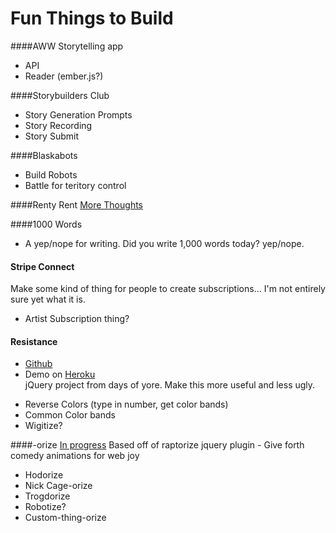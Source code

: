 Fun Things to Build
===============

####AWW
Storytelling app
* API
* Reader (ember.js?)

####Storybuilders Club
* Story Generation Prompts
* Story Recording 
* Story Submit

####Blaskabots
* Build Robots
* Battle for teritory control  

####Renty Rent [More Thoughts](https://github.com/Toadsoup/Sketchbook/blob/master/RentyRent/basic.md)

####1000 Words  
* A yep/nope for writing.  Did you write 1,000 words today? yep/nope.  

#### Stripe Connect
Make some kind of thing for people to create subscriptions...  I'm not entirely sure yet what it is.
- Artist Subscription thing?  

#### Resistance 
- [Github](https://github.com/Toadsoup/Resistance)  
- Demo on [Heroku](http://salty-bastion-6591.herokuapp.com/)  
jQuery project from days of yore.  Make this more useful and less ugly.
* Reverse Colors (type in number, get color bands)
* Common Color bands
* Wigitize?

####-orize [In progress](https://github.com/Toadsoup/orize)
Based off of raptorize jquery plugin - Give forth comedy animations for web joy
* Hodorize
* Nick Cage-orize
* Trogdorize
* Robotize?
* Custom-thing-orize